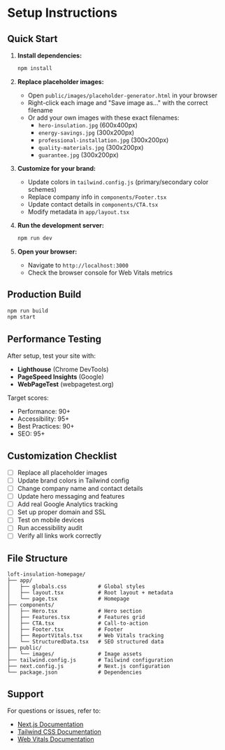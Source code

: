 # Setup Instructions

## Quick Start

1. **Install dependencies:**
   ```bash
   npm install
   ```

2. **Replace placeholder images:**
   - Open `public/images/placeholder-generator.html` in your browser
   - Right-click each image and "Save image as..." with the correct filename
   - Or add your own images with these exact filenames:
     - `hero-insulation.jpg` (600x400px)
     - `energy-savings.jpg` (300x200px)
     - `professional-installation.jpg` (300x200px)
     - `quality-materials.jpg` (300x200px)
     - `guarantee.jpg` (300x200px)

3. **Customize for your brand:**
   - Update colors in `tailwind.config.js` (primary/secondary color schemes)
   - Replace company info in `components/Footer.tsx`
   - Update contact details in `components/CTA.tsx`
   - Modify metadata in `app/layout.tsx`

4. **Run the development server:**
   ```bash
   npm run dev
   ```

5. **Open your browser:**
   - Navigate to `http://localhost:3000`
   - Check the browser console for Web Vitals metrics

## Production Build

```bash
npm run build
npm start
```

## Performance Testing

After setup, test your site with:
- **Lighthouse** (Chrome DevTools)
- **PageSpeed Insights** (Google)
- **WebPageTest** (webpagetest.org)

Target scores:
- Performance: 90+
- Accessibility: 95+
- Best Practices: 90+
- SEO: 95+

## Customization Checklist

- [ ] Replace all placeholder images
- [ ] Update brand colors in Tailwind config
- [ ] Change company name and contact details
- [ ] Update hero messaging and features
- [ ] Add real Google Analytics tracking
- [ ] Set up proper domain and SSL
- [ ] Test on mobile devices
- [ ] Run accessibility audit
- [ ] Verify all links work correctly

## File Structure

```
loft-insulation-homepage/
├── app/
│   ├── globals.css          # Global styles
│   ├── layout.tsx           # Root layout + metadata
│   └── page.tsx             # Homepage
├── components/
│   ├── Hero.tsx             # Hero section
│   ├── Features.tsx         # Features grid
│   ├── CTA.tsx              # Call-to-action
│   ├── Footer.tsx           # Footer
│   ├── ReportVitals.tsx     # Web Vitals tracking
│   └── StructuredData.tsx   # SEO structured data
├── public/
│   └── images/              # Image assets
├── tailwind.config.js       # Tailwind configuration
├── next.config.js           # Next.js configuration
└── package.json             # Dependencies
```

## Support

For questions or issues, refer to:
- [Next.js Documentation](https://nextjs.org/docs)
- [Tailwind CSS Documentation](https://tailwindcss.com/docs)
- [Web Vitals Documentation](https://web.dev/vitals/)
